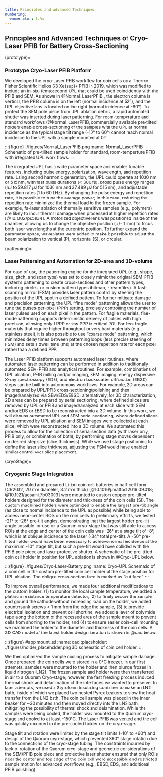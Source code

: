 ```yaml
---
title: Principles and Advanced Techniques  
numbering:
  enumerator: 2.%s
---
```


## Principles and Advanced Techniques of Cryo-Laser PFIB for Battery Cross-Sectioning

(prototype)=
### Prototype Cryo-Laser PFIB Platform

We developed the cryo-Laser PFIB workflow for coin cells on a Thermo Fisher Scientific Helios G3 Xe{sup}`+` PFIB in 2019, which was modified to include an in-situ femtosecond UPL that could be used coincidently with the PFIB and SEM. As shown in @Normal_LaserPFIB , the electron column is vertical, the PFIB column is on the left (normal incidence at 52&deg;), and the UPL objective lens is located on the right (normal incidence at -60&deg;). To protect the SEM pole piece from UPL ablation debris, a rapid automated shutter was inserted during laser patterning. For room-temperature and standard workflows (@Normal_LaserPFIB, commercially available pre-tilted holders enable cross-sectioning of the samples with the UPL at normal incidence as the typical stage tilt range (-10&deg; to 60&deg;) cannot reach normal incidence to the UPL with a sample mounted at 0&deg;.

:::{figure} ./figures/Normal_LaserPFIB.png
:name: Normal_LaserPFIB
Schematic of pre-tilited sample holder for standard, room-temperture PFIB with integrated UPL work flows.
:::

The integrated UPL has a wide parameter space and enables tunable features, including pulse energy, polarization, wavelength, and repetition rate. Using second harmonic generation, the UPL could operate at 1030 nm or 515 nm, with fast pulse durations (< 300 fs), broad pulse energy ranges (nJ to 59.817 $\mu$J for 1030 nm and 37.489 $\mu$J for 515 nm), and adjustable repetition rates (1 to 60 kHz). By changing the pulse energy and repetition rate, it is possible to tune the average power; in this case, reducing the repetition rate minimized the thermal load to the frozen sample. For example, fs-laser ablation of thermally sensitive samples (e.g., polymers) are likely to incur thermal damage when processed at higher repetition rates [@10.1002/pi.5834]. A motorized objective lens was positioned inside of the chamber, allowing us to change the objective position (+/- 1 mm) to focus both laser wavelengths at the eucentric position. To further expand the parameter space, waveplates were added to make it possible to adjust the beam polarization to vertical (P), horizontal (S), or circular.

(patterning)=
### Laser Patterning and Automation for 2D-area and 3D-volume 

For ease of use, the patterning engine for the integrated UPL (e.g., shape, size, pitch, and scan type) was set to closely mimic the original SEM-PFIB system’s patterning to create cross-sections and other pattern types, including circles, or custom pattern types (bitmap, streamfiles). A fast-scanning mirror (FSM) provides laser pattern control by steering the position of the UPL spot in a defined pattern. To further mitigate damage and precision patterning, the UPL “fine mode” patterning allows the user to tune the pulses-per-pixel (PPP) setting, precisely controlling the number of laser pulses used on each pixel in the pattern. For fragile materials, fine-mode patterning supports deterministic delivery of pulses with high precision, allowing only 1 PPP or few PPP in critical ROI. For less fragile materials that require higher throughput or very hard materials (e.g., stainless steel), it is also possible to use “coarse mode” patterning, which minimizes delay times between patterning loops (less precise steering of FSM) and sets a dwell time (ms) at the chosen repetition rate for each pixel rather than a defined PPP.

The Laser PFIB platform supports automated laser routines, where automated laser patterning can be performed in addition to traditionally automated SEM-PFIB and analytical routines. For example, combinations of UPL ablation, PFIB milling and/or imaging, SEM imaging, energy dispersive X-ray spectroscopy (EDS), and electron backscatter diffraction (EBSD) steps can be built into autonomous workflows. For example, 2D areas can be prepared by UPL/PFIB cross-sectioning/polishing and then imaged/analyzed via SEM/EDS/EBSD; alternatively, for 3D characterization, 2D areas can be prepared by serial sectioning, where defined slices are removed by UPL or PFIB and imaged/analyzed at each slice with SEM and/or EDS or EBSD to be reconstructed into a 3D volume. In this work, we will discuss automated UPL and SEM serial sectioning, where defined slices were removed by UPL ablation and SEM images were collected at each slice, which were reconstructed into a 3D volume. We automated this process to allow for the collection of serial section data (with laser only, PFIB only, or combination of both), by performing stage moves dependent on desired step size (slice thickness). While we used stage positioning to define the laser slice thickness, adjusting the FSM would have enabled similar control over slice placement.

(cryoStage)=
###	Cryogenic Stage Integration

The assembled and prepared Li-ion coin cell batteries in half-cell form (CR2032, 20 mm diameter, 3.2 mm thick) [@10.1016/j.mattod.2019.09.018; @10.1021/acsami.7b03003] were mounted to custom copper pre-tilted holders designed for the diameter and thickness of the coin cells (SI). The custom machined holders were optimized to enable the largest pre-tilt angle (as close to normal incidence to the UPL as possible) while being able to access near-center ROIs on the coin cells. In preliminary efforts, we tested -21&deg; to -26&deg; pre-tilt angles, demonstrating that the largest holder pre-tilt angle possible for use on a Quorum cryo-stage that was still able to access ROIs at the edge and center of the coin cells was -26&deg; at a stage tilt of -8&deg;, which is at oblique incidence to the laser (-34&deg; total pre-tilt). A -50&deg; pre-tilted holder would have been necessary to achieve normal incidence at the maximum -10&deg; stage tilt, but such a pre-tilt would have collided with the PFIB pole piece and laser protective shutter. A schematic of the pre-tilted coin cell holder in position for UPL ablation is shown in @Cryo-UPL below.

:::{figure} ./figures/Cryo-Laser-Battery.png
:name: Cryo-UPL
Schematic of a coin cell in the custom pre-tilted coin cell holder at the stage position for UPL ablation. The oblique cross-section face is marked as “cut face”.
:::

To improve overall performance, we made four additional modifications to the custom holder: (1) to monitor the local sample temperature, we added a platinum resistance temperature detector, (2) to firmly secure the sample and ground the cathode without increasing load on the holder, we added countersunk screws < 1 mm from the edge the sample, (3) to provide electrical isolation and prevent cell shorting, we added a layer of polyimide tape along the bottom of the recessed area of the sample mount to prevent cells from shorting to the holder, and (4) to ensure easier coin-cell mounting we machined the holder to the diameter and thickness of the coin cells. A 3D CAD model of the latest holder design iteration is shown in @cad below.

:::{figure} #app:mount_stl
:name: cad
:placeholder: ./figures/holder_placeholder.png
3D schematic of coin cell holder.
:::

We then optimized the sample cooling process to mitigate sample damage. Once prepared, the coin cells were stored in a 0&deg;C freezer. In our first attempts, samples were mounted to the holder and then plunge frozen in liquid nitrogen (LN2). The frozen sample and holder were then transferred in air to a Quorum Cryo-stage; however, the fast freezing process induced thermal shock and delamination of the interfaces we wanted to preserve. In later attempts, we used a Styrofoam insulating container to make an LN2 bath, inside of which we placed two nested Pyrex beakers to slow the heat transfer from the LN2 bath. The coin cell sample was placed in the inner beaker for ~30 minutes and then moved directly into the LN2 bath, mitigating the possibility of thermal shock and delamination. While the samples were being cooled, the holder was mounted to the Quorum cryo-stage and cooled to at least -150&deg;C. The Laser PFIB was vented and the cell was quickly mounted to the pre-cooled holder on the cryo-stage.

Stage tilt and rotation were limited by the stage tilt limits (-10&deg; to +60&deg;) and design of the Quorum cryo-stage, which prevented 360&deg; stage rotation due to the connections of the cryo-stage tubing. The constraints incurred by lack of rotation of the Quorum cryo-stage and geometric considerations of the SEM/PFIB pole piece and protective laser shutter ensured that only ROIs near the center and top edge of the coin cell were accessible and restricted sample motion for advanced workflows (e.g., EBSD, EDS, and additional PFIB polishing).
